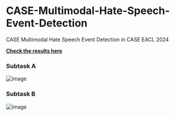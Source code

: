 # CASE-Multimodal-Hate-Speech-Event-Detection
CASE Multimodal Hate Speech Event Detection in CASE EACL 2024


[**Check the results here**](https://codalab.lisn.upsaclay.fr/competitions/16203#results)
### Subtask A
![image](https://github.com/user-attachments/assets/6d30dc4f-55c7-45b7-9530-4559a083e1f5)

### Subtask B
![image](https://github.com/user-attachments/assets/c13a6b16-a5e4-4282-be51-de97bb5abd9e)

